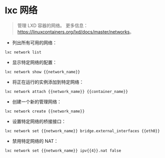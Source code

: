 # lxc 网络

> 管理 LXD 容器的网络。
> 更多信息：<https://linuxcontainers.org/lxd/docs/master/networks>。

- 列出所有可用的网络：

`lxc network list`

- 显示特定网络的配置：

`lxc network show {{network_name}}`

- 将正在运行的实例添加到特定网络：

`lxc network attach {{network_name}} {{container_name}}`

- 创建一个新的管理网络：

`lxc network create {{network_name}}`

- 设置特定网络的桥接接口：

`lxc network set {{network_name}} bridge.external_interfaces {{eth0}}`

- 禁用特定网络的 NAT：

`lxc network set {{network_name}} ipv{{4}}.nat false`